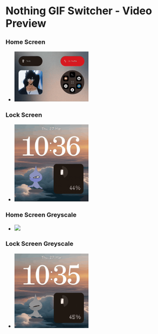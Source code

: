 # Nothing GIF Switcher - Video Preview

### Home Screen
- <img src="preview/HomeScreen.gif" width="200px">

### Lock Screen
- <img src="preview/LockScreen.gif" width="200px">

### Home Screen Greyscale
- <img src="preview/HomeScreen_Greyscale.gif" width="200px">

### Lock Screen Greyscale
- <img src="preview/LockScreen_Greyscale.gif" width="200px">
